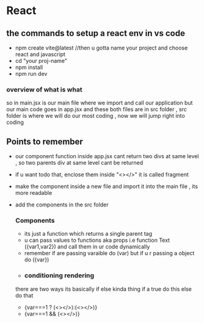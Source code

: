 # React
## the commands to setup a react env in vs code
- npm create vite@latest //then u gotta name your project and choose react and javascript
- cd "your proj-name"
- npm install
- npm run dev

### overview of what is what
so in main.jsx is our main file where we import and call our application but our main code goes in app.jsx and these both files are in src folder , src folder is where we will do our most coding , now we will jump right into coding 

## Points to remember
- our component function inside app.jsx cant return two divs at same level , so two parents div at same level cant be returned
- if u want todo that, enclose them inside "<></>" it is called fragment
- make the component inside a new file and import it into the main file , its more readable
- add the components in the src folder

  ### Components
  - its just a function which returns a single parent tag
  - u can pass values to functions aka props i.e function Text ({var1,var2}) and call them in ur code dynamically
  - remember if are passing varaible do (var) but if u r passing a object do ({var})
  -  ### conditioning rendering
    there are two ways its basically if else kinda thing if a true do this else do that
  - {var===1 ? (<></>):(<></>)}
  - {var===1 && (<></>)}


